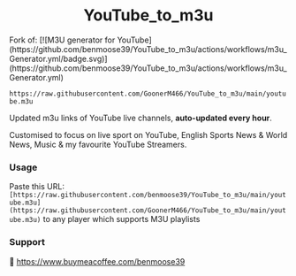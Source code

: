 
<h1 align="center"> YouTube_to_m3u </h1>
Fork of:
[![M3U generator for YouTube](https://github.com/benmoose39/YouTube_to_m3u/actions/workflows/m3u_Generator.yml/badge.svg)](https://github.com/benmoose39/YouTube_to_m3u/actions/workflows/m3u_Generator.yml)

`https://raw.githubusercontent.com/GoonerM466/YouTube_to_m3u/main/youtube.m3u`

Updated m3u links of YouTube live channels, **auto-updated every hour**.

Customised to focus on live sport on YouTube, English Sports News & World News, Music & my favourite YouTube Streamers.

### Usage
Paste this URL: `[https://raw.githubusercontent.com/benmoose39/YouTube_to_m3u/main/youtube.m3u](https://raw.githubusercontent.com/GoonerM466/YouTube_to_m3u/main/youtube.m3u)` to any player which supports M3U playlists


### Support

🙂 https://www.buymeacoffee.com/benmoose39
